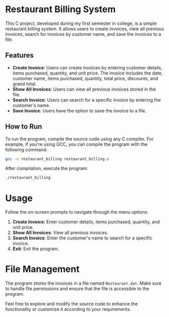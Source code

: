 # Restaurant Billing System

This C project, developed during my first semester in college, is a simple restaurant billing system. It allows users to create invoices, view all previous invoices, search for invoices by customer name, and save the invoices to a file.

## Features

- **Create Invoice**: Users can create invoices by entering customer details, items purchased, quantity, and unit price. The invoice includes the date, customer name, items purchased, quantity, total price, discounts, and grand total.
- **Show All Invoices**: Users can view all previous invoices stored in the file.
- **Search Invoice**: Users can search for a specific invoice by entering the customer's name.
- **Save Invoice**: Users have the option to save the invoice to a file.

## How to Run

To run the program, compile the source code using any C compiler. For example, if you're using GCC, you can compile the program with the following command:

```bash 
gcc -o restaurant_billing restaurant_billing.c
```

After compilation, execute the program:
```bash
./restaurant_billing
```

# Usage

Follow the on-screen prompts to navigate through the menu options:

1. **Create Invoice**: Enter customer details, items purchased, quantity, and unit price.
2. **Show All Invoices**: View all previous invoices.
3. **Search Invoice**: Enter the customer's name to search for a specific invoice.
4. **Exit**: Exit the program.

# File Management

The program stores the invoices in a file named `Restaurant.dat`. Make sure to handle file permissions and ensure that the file is accessible to the program.

Feel free to explore and modify the source code to enhance the functionality or customize it according to your requirements.
